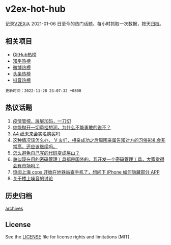 # v2ex-hot-hub

 记录[V2EX](https://www.v2ex.com/)从 2021-01-06 日至今的热门话题。每小时抓取一次数据，按天[归档](archives)。
 
 ## 相关项目

- [GitHub热榜](https://github.com/lonnyzhang423/github-hot-hub)
- [知乎热榜](https://github.com/lonnyzhang423/zhihu-hot-hub)
- [微博热榜](https://github.com/lonnyzhang423/weibo-hot-hub)
- [头条热榜](https://github.com/lonnyzhang423/toutiao-hot-hub)
- [抖音热榜](https://github.com/lonnyzhang423/douyin-hot-hub)


 `更新时间：2022-11-28 23:07:32 +0800`

## 热议话题

1. [疫情管控，层层加码，一刀切](https://www.v2ex.com/t/898448)
1. [你能抛开一切牵挂想润，为什么不能勇敢的说不？](https://www.v2ex.com/t/898382)
1. [A4 纸未来会实名购买吗](https://www.v2ex.com/t/898477)
1. [这种情况该怎么办， V 友们，相亲成功之后周围亲属告知对方的习俗彩礼会非常高。还应该继续吗。](https://www.v2ex.com/t/898395)
1. [怎么避免自己写的代码变成屎山？](https://www.v2ex.com/t/898413)
1. [貌似现在用的密码管理工具都是国外的，我开发一个密码管理工具，大家觉得会有市场吗？](https://www.v2ex.com/t/898418)
1. [惊闻上海 cops 开始在地铁站查手机了，想问下 iPhone 如何隐藏部分 APP](https://www.v2ex.com/t/898618)
1. [关于楼上噪音的讨论](https://www.v2ex.com/t/898568)

## 历史归档

[archives](archives)

## License

See the [LICENSE](LICENSE) file for license rights and limitations (MIT).
